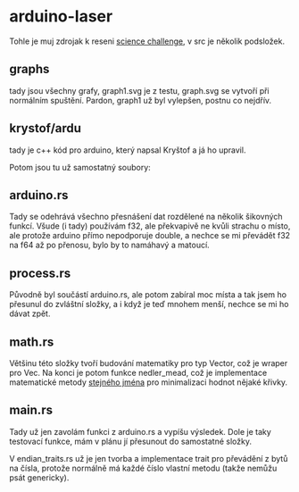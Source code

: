 # arduino-laser

Tohle je muj zdrojak k reseni [science challenge](https://www.sciencechallenge.cz), v src je několik podsložek.

## graphs

tady jsou všechny grafy, graph1.svg je z testu, graph.svg se vytvoří při normálním spuštění. Pardon, graph1 už byl vylepšen, postnu co nejdřív.

## krystof/ardu

tady je c++ kód pro arduino, který napsal Kryštof a já ho upravil.

Potom jsou tu už samostatný soubory:

## arduino.rs

Tady se odehrává všechno přesnášení dat rozdělené na několik šikovných funkcí. Všude (i tady) používám f32, ale překvapivě ne kvůli strachu o místo, ale protože arduino přímo nepodporuje double, a nechce se mi převádět f32 na f64 až po přenosu, bylo by to namáhavý a matoucí.

## process.rs

Původně byl součástí arduino.rs, ale potom zabíral moc místa a tak jsem ho přesunul do zvláštní složky, a i když je teď mnohem menší, nechce se mi ho dávat zpět.

## math.rs

Většinu této složky tvoří budování matematiky pro typ Vector, což je wraper pro Vec<f32>. Na konci je potom funkce nedler_mead, což je implementace matematické metody [stejného jména](https://en.wikipedia.org/wiki/Nelder–Mead_method) pro minimalizaci hodnot nějaké křivky.

## main.rs

Tady už jen zavolám funkci z arduino.rs a vypíšu výsledek. Dole je taky testovací funkce, mám v plánu jí přesunout do samostatné složky.

V endian_traits.rs už je jen tvorba a implementace trait pro převádění z bytů na čísla, protože normálně má každé číslo vlastní metodu (takže nemůžu psát genericky).
